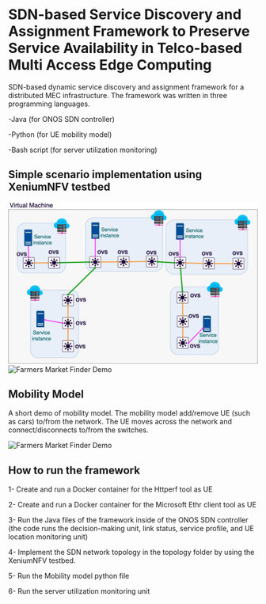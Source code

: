 # SDN-based Service Discovery and Assignment Framework to Preserve Service Availability in Telco-based Multi Access Edge Computing

SDN-based dynamic service discovery and
assignment framework for a distributed MEC infrastructure. The framework was written in three programming languages.

-Java (for ONOS SDN controller)

-Python (for UE mobility model)

-Bash script (for server utilization monitoring)


## Simple scenario implementation using XeniumNFV testbed
![image](Scenario.png)
![Farmers Market Finder Demo](Topology.gif)

## Mobility Model
A short demo of mobility model. The mobility model add/remove UE (such as cars) to/from the network. The UE moves across the network and connect/disconnects to/from the switches.  

![Farmers Market Finder Demo](Mobility.gif)




## How to run the framework
1- Create and run a Docker container for the Httperf tool as UE

2- Create and run a Docker container for the Microsoft Ethr client tool as UE

3- Run the Java files of the framework inside of the ONOS SDN controller (the code runs the decision-making unit, link status, service profile, and UE location monitoring unit)

4- Implement the SDN network topology in the topology folder by using the XeniumNFV testbed.

5- Run the Mobility model python file

6- Run the server utilization monitoring unit




